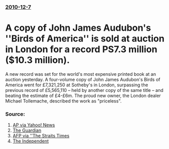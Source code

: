 ### [2010-12-7](/news/2010/12/7/index.md)

# A copy of John James Audubon's ''Birds of America'' is sold at auction in London for a record PS7.3 million ($10.3 million). 

A new record was set for the world&#039;s most expensive printed book at an auction yesterday. A four-volume copy of John James Audubon&#039;s Birds of America went for £7,321,250 at Sotheby&#039;s in London, surpassing the previous record of £5,565,110 – held by another copy of the same title – and beating the estimate of £4-£6m. The proud new owner, the London dealer Michael Tollemache, described the work as &quot;priceless&quot;.


### Source:

1. [AP via Yahoo! News](http://news.yahoo.com/s/ap/eu_britain_rare_book)
2. [The Guardian](http://www.guardian.co.uk/books/2010/dec/07/world-most-expensive-book-sold)
3. [AFP via ''The Straits Times](http://www.straitstimes.com/BreakingNews/Lifestyle/Story/STIStory_611573.html)
4. [The Independent](http://www.independent.co.uk/arts-entertainment/books/news/worlds-most-costly-book-sells-for-1637m-2154061.html)

